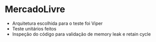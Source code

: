 # MercadoLivre

 - Arquitetura escolhida para o teste foi Viper
 - Teste unitários feitos
 - Inspeção do código para validação de memory leak e retain cycle
